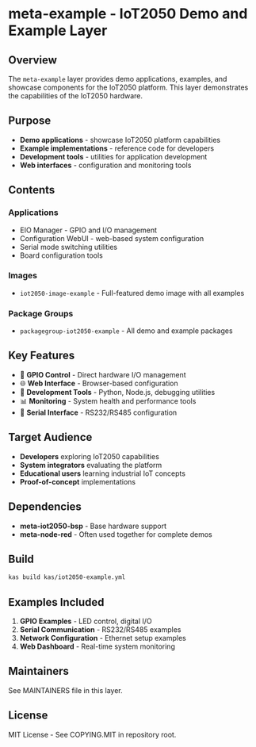 # meta-example - IoT2050 Demo and Example Layer

## Overview

The `meta-example` layer provides demo applications, examples, and showcase components for the IoT2050 platform. This layer demonstrates the capabilities of the IoT2050 hardware.

## Purpose

- **Demo applications** - showcase IoT2050 platform capabilities
- **Example implementations** - reference code for developers
- **Development tools** - utilities for application development
- **Web interfaces** - configuration and monitoring tools

## Contents

### Applications
- EIO Manager - GPIO and I/O management
- Configuration WebUI - web-based system configuration
- Serial mode switching utilities
- Board configuration tools

### Images
- `iot2050-image-example` - Full-featured demo image with all examples

### Package Groups
- `packagegroup-iot2050-example` - All demo and example packages

## Key Features

- 🎯 **GPIO Control** - Direct hardware I/O management
- 🌐 **Web Interface** - Browser-based configuration
- 🔧 **Development Tools** - Python, Node.js, debugging utilities
- 📊 **Monitoring** - System health and performance tools
- 🔌 **Serial Interface** - RS232/RS485 configuration

## Target Audience

- **Developers** exploring IoT2050 capabilities
- **System integrators** evaluating the platform
- **Educational users** learning industrial IoT concepts
- **Proof-of-concept** implementations

## Dependencies

- **meta-iot2050-bsp** - Base hardware support
- **meta-node-red** - Often used together for complete demos

## Build

```bash
kas build kas/iot2050-example.yml
```

## Examples Included

1. **GPIO Examples** - LED control, digital I/O
2. **Serial Communication** - RS232/RS485 examples
3. **Network Configuration** - Ethernet setup examples
4. **Web Dashboard** - Real-time system monitoring

## Maintainers

See MAINTAINERS file in this layer.

## License

MIT License - See COPYING.MIT in repository root.